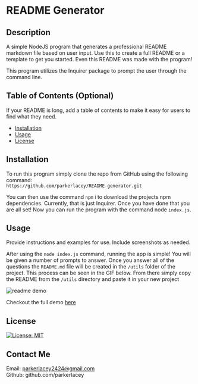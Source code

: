 # README Generator

## Description

A simple NodeJS program that generates a professional README markdown file based on user input. Use this to create a full README or a template to get you started. Even this README was made with the program!

This program utilizes the Inquirer package to prompt the user through the command line.

## Table of Contents (Optional)

If your README is long, add a table of contents to make it easy for users to find what they need.

- [Installation](#installation)
- [Usage](#usage)
- [License](#license)

## Installation

To run this program simply clone the repo from GitHub using the following command: <br>
`https://github.com/parkerlacey/README-generator.git`

You can then use the command `npm` i to download the projects npm dependencies. Currently, that is just Inquirer. Once you have done that you are all set! Now you can run the program with the command node `index.js`.

## Usage

Provide instructions and examples for use. Include screenshots as needed.

After using the `node index.js` command, running the app is simple! You will be given a number of prompts to answer. Once you answer all of the questions the `README.md` file will be created in the `/utils` folder of the project. This process can be seen in the GIF below. From there simply copy the README from the `/utils` directory and paste it in your new project

![readme demo](assets/READMEgenerator.png)

Checkout the full demo [here](https://www.youtube.com/watch?v=DOzxVqN6m8A)
## License

[![License: MIT](https://img.shields.io/badge/License-MIT-yellow.svg)](https://opensource.org/licenses/MIT)

## Contact Me

Email: parkerlacey2424@gmail.com <br>
Github: github.com/parkerlacey

